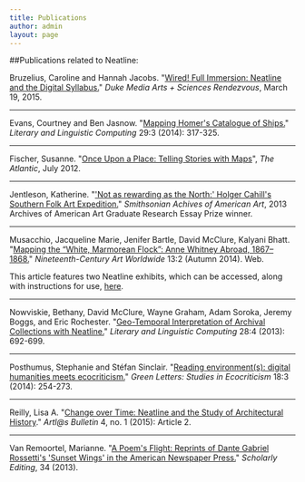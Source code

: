 ```yaml
---
title: Publications
author: admin
layout: page
---
```


##Publications related to Neatline:

Bruzelius, Caroline and Hannah Jacobs. "[Wired! Full Immersion: Neatline and the Digital Syllabus.](https://www.academia.edu/12328761/Wired_Full_Immersion_Neatline_and_the_Digital_Syllabus)" *Duke Media Arts + Sciences Rendezvous*, March 19, 2015.

***

Evans, Courtney and Ben Jasnow. "[Mapping Homer's Catalogue of Ships.](http://llc.oxfordjournals.org/content/29/3/317.full.pdf+html)" *Literary and Linguistic Computing* 29:3 (2014): 317-325.

***

Fischer, Susanne. "[Once Upon a Place: Telling Stories with Maps](http://www.theatlantic.com/technology/archive/2012/07/once-upon-a-place-telling-stories-with-maps/259787/)", *The Atlantic*, July 2012.

***

Jentleson, Katherine. "['Not as rewarding as the North:' Holger Cahill's Southern Folk Art Expedition.](http://www.aaa.si.edu/essay/katherine-jentleson?hootPostID=6a731b4353ca988ce572fe2213b7b7fc)" *Smithsonian Achives of American Art*, 2013 Archives of American Art Graduate Research Essay Prize winner.

***

Musacchio, Jacqueline Marie, Jenifer Bartle, David McClure, Kalyani Bhatt. "[Mapping the “White, Marmorean Flock”: Anne Whitney Abroad, 1867–1868.](http://www.19thc-artworldwide.org/index.php/autumn14/musacchio-introduction)" *Nineteenth-Century Art Worldwide* 13:2 (Autumn 2014). Web.

This article features two Neatline exhibits, which can be accessed, along with instructions for use, [here](http://www.19thc-artworldwide.org/index.php/autumn14/musacchio-mapping-a-member-of-the-white-marmorean-flock).

***

Nowviskie, Bethany, David McClure, Wayne Graham, Adam Soroka, Jeremy Boggs, and Eric Rochester. "[Geo-Temporal Interpretation of Archival Collections with Neatline.](http://llc.oxfordjournals.org/content/28/4/692.full.pdf+html)" *Literary and Linguistic Computing* 28:4 (2013): 692-699.

***

Posthumus, Stephanie and Stéfan Sinclair. "[Reading environment(s): digital humanities meets ecocriticism.](http://www.tandfonline.com/eprint/ADF8WrrzqQG3si2C2S5h/full)" *Green Letters: Studies in Ecocriticism* 18:3 (2014): 254-273.

***

Reilly, Lisa A. "[Change over Time: Neatline and the Study of Architectural History](http://docs.lib.purdue.edu/artlas/vol4/iss1/2/)." *Artl@s Bulletin* 4, no. 1 (2015): Article 2.

***

Van Remoortel, Marianne. "[A Poem's Flight: Reprints of Dante Gabriel Rossetti's 'Sunset Wings' in the American Newspaper Press.](http://www.scholarlyediting.org/2013/editions/intro.sunsetwings.html)" *Scholarly Editing*, 34 (2013).
